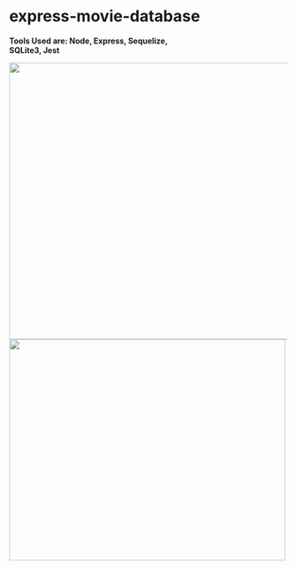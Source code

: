 # express-movie-database

**Tools Used are: 
Node, 
Express, 
Sequelize,  
SQLite3,
Jest**


<img src="https://user-images.githubusercontent.com/15171226/145600308-584e9c61-125d-4a81-95d9-201d195d6538.png" width="600" height="500">
<img src="https://user-images.githubusercontent.com/15171226/145601911-9586d743-006e-4d64-b7ea-ea6de43a939d.png" width="500" height="400">

